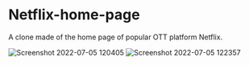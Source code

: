 # Netflix-home-page
A clone made of the home page of popular OTT platform Netflix.


![Screenshot 2022-07-05 120405](https://user-images.githubusercontent.com/76195239/177265237-4e4434d5-4eae-4206-8b64-4720ee6e13c0.png)
![Screenshot 2022-07-05 122357](https://user-images.githubusercontent.com/76195239/177267923-598627c0-c2bd-4ef1-8541-896826941ce0.png)
